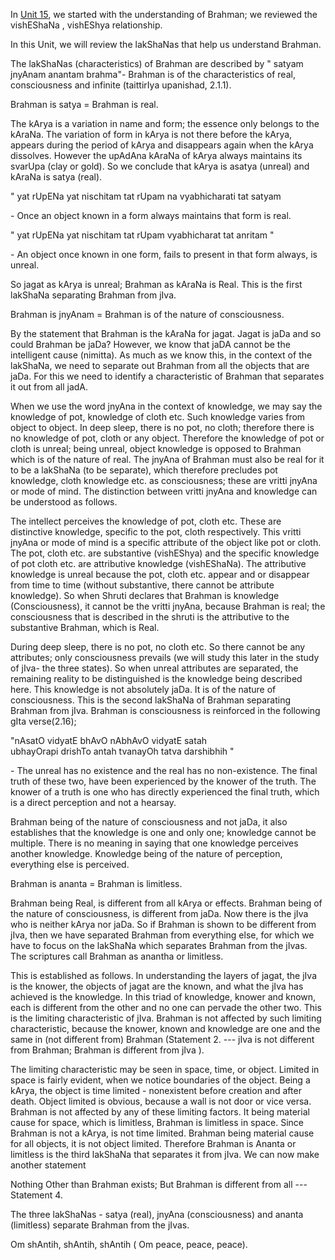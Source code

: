 <p>In <a href="./unit_15.html">Unit 15</a>, we started with the understanding of Brahman; we reviewed the vishEShaNa , vishEShya relationship.</p>

<p>In this Unit, we will review the lakShaNas that help us understand Brahman.</p>

<p>The lakShaNas (characteristics) of Brahman are described by " satyam jnyAnam anantam brahma"- Brahman is of the characteristics of real,<br />
consciousness and infinite (taittirIya upanishad, 2.1.1).</p>

<p>Brahman is satya = Brahman is real.</p>

<p>The kArya is a variation in name and form; the essence only belongs to the kAraNa. The variation of form in kArya is not there before the kArya, appears during the period of kArya and disappears again when the kArya dissolves. However the upAdAna kAraNa of kArya always maintains its svarUpa (clay or gold). So we conclude that kArya is asatya (unreal) and kAraNa is satya (real).</p>

<p>" yat rUpENa yat nischitam tat rUpam na vyabhicharati tat satyam</p>

<p>- Once an object known in a form always maintains that form is real.</p>

<p>" yat rUpENa yat nischitam tat rUpam vyabhicharat tat anritam " </p>

<p>- An object once known in one form, fails to present in that form always, is unreal.</p>

<p>So jagat as kArya is unreal; Brahman as kAraNa is Real. This is the first lakShaNa separating Brahman from jIva.</p>

<p>Brahman is jnyAnam = Brahman is of the nature of consciousness.</p>

<p>By the statement that Brahman is the kAraNa for jagat. Jagat is jaDa and so could Brahman be jaDa? However, we know that jaDA cannot be the intelligent cause (nimitta). As much as we know this, in the context of the lakShaNa, we need to separate out Brahman from all the objects that are jaDa. For this we need to identify a characteristic of Brahman that separates it out from all jadA.</p>

<p>When we use the word jnyAna in the context of knowledge, we may say the knowledge of pot, knowledge of cloth etc. Such knowledge varies from object to object. In deep sleep, there is no pot, no cloth; therefore there is no knowledge of pot, cloth or any object. Therefore the knowledge of pot or cloth is unreal; being unreal, object knowledge is opposed to Brahman which is of the nature of real. The jnyAna of Brahman must also be real for it to be a lakShaNa (to be separate), which therefore precludes pot knowledge, cloth knowledge etc. as consciousness; these are vritti jnyAna or mode of mind. The distinction between vritti jnyAna and knowledge can be understood as follows.</p>

<p>The intellect perceives the knowledge of pot, cloth etc. These are distinctive knowledge, specific to the pot, cloth respectively. This vritti jnyAna or mode of mind is a specific attribute of the object like pot or cloth. The pot, cloth etc. are substantive (vishEShya) and the specific knowledge of pot cloth etc. are attributive knowledge (vishEShaNa). The attributive knowledge is unreal because the pot, cloth etc. appear and or disappear from time to time (without substantive, there cannot be attribute knowledge). So when Shruti declares that Brahman is knowledge (Consciousness), it cannot be the vritti jnyAna, because Brahman is real; the consciousness that is described in the shruti is the attributive to the substantive Brahman, which is Real.</p>

<p>During deep sleep, there is no pot, no cloth etc. So there cannot be any attributes; only consciousness prevails (we will study this later in the study of jIva- the three states). So when unreal attributes are separated, the remaining reality to be distinguished is the knowledge being described here. This knowledge is not absolutely jaDa. It is of the nature of consciousness. This is the second lakShaNa of Brahman separating Brahman from jIva. Brahman is consciousness is reinforced in the following gIta verse(2.16);</p>

<p>"nAsatO vidyatE bhAvO nAbhAvO vidyatE satah<br />
ubhayOrapi drishTo antah tvanayOh tatva darshibhih " </p>

<p>- The unreal has no existence and the real has no non-existence. The final truth of these two, have been experienced by the knower of the truth. The knower of a truth is one who has directly experienced the final truth, which is a direct perception and not a hearsay.</p>

<p>Brahman being of the nature of consciousness and not jaDa, it also establishes that the knowledge is one and only one; knowledge cannot be multiple. There is no meaning in saying that one knowledge perceives another knowledge. Knowledge being of the nature of perception, everything else is perceived.</p>

<p>Brahman is ananta = Brahman is limitless.</p>

<p>Brahman being Real, is different from all kArya or effects. Brahman being of the nature of consciousness, is different from jaDa. Now there is the jIva who is neither kArya nor jaDa. So if Brahman is shown to be different from jIva, then we have separated Brahman from everything else, for which we have to focus on the lakShaNa which separates Brahman from the jIvas. The scriptures call Brahman as anantha or limitless.</p>

<p>This is established as follows. In understanding the layers of jagat, the jIva is the knower, the objects of jagat are the known, and what the jIva has achieved is the knowledge. In this triad of knowledge, knower and known, each is different from the other and no one can pervade the other two. This is the limiting characteristic of jIva. Brahman is not affected by such limiting characteristic, because the knower, known and knowledge are one and the same in (not different from) Brahman (Statement 2. --- jIva is not different from Brahman; Brahman is different from jIva ).</p>

<p>The limiting characteristic may be seen in space, time, or object. Limited in space is fairly evident, when we notice boundaries of the object. Being a kArya, the object is time limited - nonexistent before creation and after death. Object limited is obvious, because a wall is not door or vice versa. Brahman is not affected by any of these limiting factors. It being material cause for space, which is limitless, Brahman is limitless in space. Since Brahman is not a kArya, is not time limited. Brahman being material cause for all objects, it is not object limited. Therefore Brahman is Ananta or limitless is the third lakShaNa that separates it from jIva. We can now make another statement</p>

<p>Nothing Other than Brahman exists; But Brahman is different from all --- Statement 4.</p>

<p>The three lakShaNas - satya (real), jnyAna (consciousness) and ananta (limitless) separate Brahman from the jIvas.</p>

<p>Om shAntih, shAntih, shAntih ( Om peace, peace, peace).</p>
